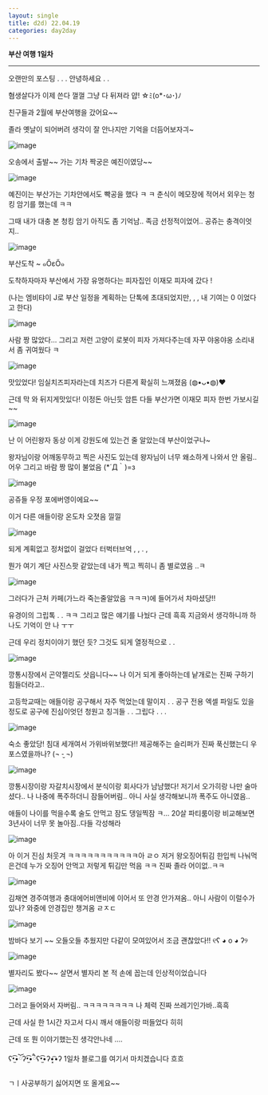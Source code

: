 ```yaml
---
layout: single
title: d2d) 22.04.19
categories: day2day
---
```


__부산 여행 1일차__

-------------------------------------------------------------------------------------------

오랜만의 포스팅 . . . 안녕하세요 . . 

혐생살다가 이제 쓴다 껄껄 그냥 다 뒤져라 얍! ☆ﾐ(o*･ω･)ﾉ

친구들과 2월에 부산여행을 갔어요~~

졸라 옛날이 되어버려 생각이 잘 안나지만 기억을 더듬어보자긔~

![image](https://user-images.githubusercontent.com/52832956/163794966-25946a11-f9a9-4155-8be4-d771344e71fc.png)

오송에서 출발~~ 가는 기차 짝궁은 예진이였당~~

![image](https://user-images.githubusercontent.com/52832956/163795077-e2f11e1f-1689-460f-832a-12de8c389b68.png)

예진이는 부산가는 기차안에서도 빡공을 했다 ㅋ ㅋ 춘식이 메모장에 적어서 외우는 청킹 암기를 했는데 ㅋㅋ

그때 내가 대충 본 청킹 암기 아직도 좀 기억남.. 족금 선정적이었어.. 공쥬는 충격이엇지..

![image](https://user-images.githubusercontent.com/52832956/163795458-f48f0b8d-5fa0-47d1-a99c-0884c67998d3.png)

부산도착 ~ ๑ŐεŐ๑

도착하자마자 부산에서 가장 유명하다는 피자집인 이재모 피자에 갔다 ! 

(나는 엠비탸이 J로 부산 일정을 계획하는 단톡에 초대되었지만, , , 내 기여는 0 이었다고 한다)

![image](https://user-images.githubusercontent.com/52832956/163795576-75778790-5834-40a4-a200-842bdd738dc6.png)

사람 짱 많았다... 그리고 저런 고양이 로봇이 피자 가져다주는데 자꾸 야옹야옹 소리내서 좀 귀여웠다 ㅋ

![image](https://user-images.githubusercontent.com/52832956/163795785-6537e8ad-deef-4fb2-959b-bd7fc5b15386.png)

맛있었다! 임실치즈피자라는데 치즈가 다른게 확실히 느껴졌음 (◍•ᴗ•◍)❤

근데 막 와 뒤지게맛있다! 이정돈 아닌듯 암튼 다들 부산가면 이재모 피자 한번 가보시길~~

![image](https://user-images.githubusercontent.com/52832956/163795952-2da3dfd0-cc3c-4f58-aaed-2a92309dd0c8.png)

난 이 어린왕자 동상 이게 강원도에 있는건 줄 알았는데 부산이었구나~

왕자님이랑 어깨동무하고 찍은 사진도 있는데 왕자님이 너무 왜소하게 나와서 안 올림.. 어우 그리고 바람 짱 많이 불었음 (*´Д｀)=з

![image](https://user-images.githubusercontent.com/52832956/163796128-9eda7869-4376-4001-949a-ef7c88cfc10c.png)

공쥬들 우정 포에버영이에요~~

이거 다른 애들이랑 온도차 오졋음 낄낄

![image](https://user-images.githubusercontent.com/52832956/163796202-50533a7c-fdd7-4797-af0b-f5810408d9a8.png)

되게 계획없고 정처없이 걸었다 터벅터브억 , , . , 

뭔가 여기 계단 사진스팟 같았는데 내가 찍고 찍히니 좀 별로였음 ..ㅋ

![image](https://user-images.githubusercontent.com/52832956/163796325-cb3a73f1-ca6c-4c4f-b90f-6c10b2b12fa2.png)

그러다가 근처 카페(가느라 죽는줄알았음 ㅋㅋㅋ)에 들어가서 차마셨당!! 

유경이의 그립톡 . . ㅋㅋ 그리고 많은 얘기를 나눴다 근데 흑흑 지금와서 생각하니까 하나도 기억이 안 나 ㅜㅜ

근데 우리 정치이야기 했던 듯? 그것도 되게 열정적으로 . . 

![image](https://user-images.githubusercontent.com/52832956/163796560-f26eb5e6-3f7c-44b9-b1c0-d65924a7cfe8.png)

깡통시장에서 곤약젤리도 삿읍니다~~ 나 이거 되게 좋아하는데 낱개로는 진짜 구하기 힘들더라고..

고등학교때는 애들이랑 공구해서 자주 먹었는데 말이지 . . 공구 전용 엑셀 파일도 있을 정도로 공구에 진심이엇던 청원고 칭긔들 . . 그립다 . . . 

![image](https://user-images.githubusercontent.com/52832956/163796706-e79d3897-588f-4f27-af39-3bdcc13361b3.png)

숙소 좋았당! 침대 세개여서 가위바위보했다!! 제공해주는 슬리퍼가 진짜 푹신했는디 우포스였을까나? (¬ -̮ ¬)

![image](https://user-images.githubusercontent.com/52832956/163796830-2c039f84-7221-4964-b15d-18ff98e64c5b.png)

깡통시장이랑 자갈치시장에서 분식이랑 회사다가 냠냠했다! 저기서 오가히랑 나만 술마셨다.. 나 나중에 폭주하더니 잠들어버림.. 아니 사실 생각해보니까 폭주도 아니였음..

애들이 나이를 먹을수록 술도 안먹고 잠도 댕일찍잠 ㅋ... 20살 파티룸이랑 비교해보면 3년사이 너무 못 놀아짐..다들 각성해라

![image](https://user-images.githubusercontent.com/52832956/163797049-dafcb395-76c1-464a-8aa7-4a47b5d68327.png)

아 이거 진심 처웃겨 ㅋㅋㅋㅋㅋㅋㅋㅋㅋㅋㅋ아 ㄹㅇ 저거 왕오징어튀김 한입씩 나눠먹은건데 누가 오징어 안먹고 저렇게 튀김만 먹음 ㅋㅋ 진짜 졸라 어이없..ㅋㅋ

![image](https://user-images.githubusercontent.com/52832956/163797157-39d6ff8e-ff2b-444a-963f-3fc5a6a08632.png)

김채연 경주여행과 충대에어비앤비에 이어서 또 안경 안가져옴.. 아니 사람이 이럴수가 있나? 와중에 안경집만 챙겨옴 ㄹㅈㄷ

![image](https://user-images.githubusercontent.com/52832956/163797248-71638b1f-4609-4efb-92c1-699d55700d25.png)

밤바다 보기 ~~ 오들오들 추웠지만 다같이 모여있어서 조금 괜찮았다!! ୧ʕ ◕ o ◕ ʔ୨

![image](https://user-images.githubusercontent.com/52832956/163797313-e92f41e7-84ac-4f88-9309-89ba218285fb.png)

별자리도 봤다~~ 살면서 별자리 본 적 손에 꼽는데 인상적이었습니다

![image](https://user-images.githubusercontent.com/52832956/163797369-c511fe1d-1d00-4f2f-8dda-eb79511b26ec.png)

그러고 들어와서 자버림.. ㅋㅋㅋㅋㅋㅋㅋㅋ 나 체력 진짜 쓰레기인가바..흑흑

근데 사실 한 1시간 자고서 다시 깨서 애들이랑 떠들었다 히히

근데 또 뭔 이야기했는진 생각안나네 ....

ʕ•̫͡•ོʔ•̫͡•ཻʕ•̫͡•ʔ•͓͡•ʔ 1일차 블로그를 여기서 마치겠습니다 흐흐

ㄱㅣ사공부하기 싫어지면 또 올게요~~













